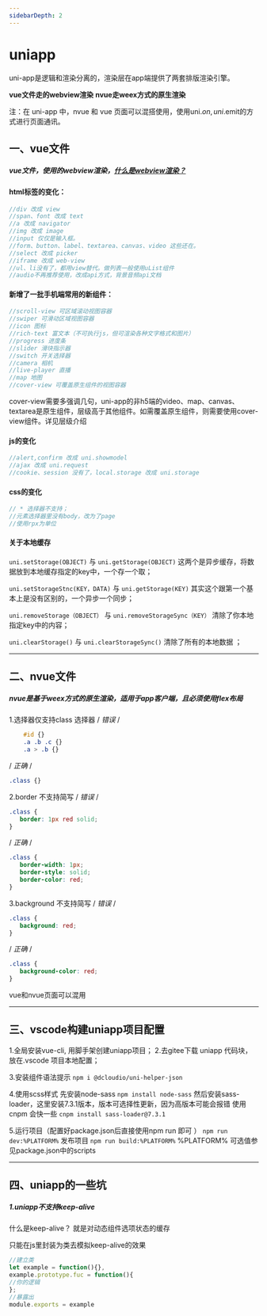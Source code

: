 ```yaml
---
sidebarDepth: 2
---
```


# uniapp

uni-app是逻辑和渲染分离的，渲染层在app端提供了两套排版渲染引擎。

**vue文件走的webview渲染**
**nvue走weex方式的原生渲染**

注：在 uni-app 中，nvue 和 vue 页面可以混搭使用，使用uni.$on,uni.$emit的方式进行页面通讯。

## 一、vue文件

##### vue文件，使用的webview渲染，[什么是webview渲染？](../css/xuanran)

#### html标签的变化：

```js
//div 改成 view
//span、font 改成 text
//a 改成 navigator
//img 改成 image
//input 仅仅是输入框。 
//form、button、label、textarea、canvas、video 这些还在。
//select 改成 picker
//iframe 改成 web-view
//ul、li没有了，都用view替代。做列表一般使用uList组件
//audio不再推荐使用，改成api方式，背景音频api文档
```

#### 新增了一批手机端常用的新组件：

```js
//scroll-view 可区域滚动视图容器
//swiper 可滑动区域视图容器
//icon 图标
//rich-text 富文本（不可执行js，但可渲染各种文字格式和图片）
//progress 进度条
//slider 滑块指示器
//switch 开关选择器
//camera 相机
//live-player 直播
//map 地图
//cover-view 可覆盖原生组件的视图容器 
```

cover-view需要多强调几句，uni-app的非h5端的video、map、canvas、textarea是原生组件，层级高于其他组件。如需覆盖原生组件，则需要使用cover-view组件。详见层级介绍

#### js的变化

```js
//alert,confirm 改成 uni.showmodel
//ajax 改成 uni.request
//cookie、session 没有了，local.storage 改成 uni.storage
```

#### css的变化

```js
// * 选择器不支持；
//元素选择器里没有body，改为了page
//使用rpx为单位
```

#### 关于本地缓存

`uni.setStorage(OBJECT)` 与 `uni.getStorage(OBJECT)` 这两个是异步缓存，将数据放到本地缓存指定的key中，一个存一个取；

`uni.setStorageStnc(KEY，DATA)` 与 `uni.getStorage(KEY)` 其实这个跟第一个基本上是没有区别的，一个异步一个同步；

`uni.removeStorage（OBJECT）` 与 `uni.removeStorageSync（KEY）` 清除了你本地指定key中的内容；

`uni.clearStorage()` 与 `uni.clearStorageSync()` 清除了所有的本地数据 ；

------

## 二、nvue文件

##### nvue是基于weex方式的原生渲染，适用于app客户端，且必须使用flex布局

1.选择器仅支持class 选择器
/ *错误* /

```css
    #id {}
    .a .b .c {}
    .a > .b {}
```

/ *正确* /

```css
.class {}
```

2.border 不支持简写
/ *错误* /

```css
.class {
   border: 1px red solid;
}
```

/ *正确* /

```css
.class {
   border-width: 1px;
   border-style: solid;
   border-color: red;
}
```

3.background 不支持简写
/ *错误* /

```css
.class {
   background: red;
}
```

/ *正确* /

```css
.class {
   background-color: red;
}
```

vue和nvue页面可以混用

------

## 三、vscode构建uniapp项目配置

1.全局安装vue-cli, 用脚手架创建uniapp项目；
2.去gitee下载 uniapp 代码块，放在.vscode 项目本地配置；

3.安装组件语法提示
`npm i @dcloudio/uni-helper-json`

4.使用scss样式
先安装node-sass
`npm install node-sass`
然后安装sass-loader，这里安装7.3.1版本，版本可选择性更新，因为高版本可能会报错
使用 cnpm 会快一些
`cnpm install sass-loader@7.3.1`

5.运行项目（配置好package.json后直接使用npm run 即可 ）
`npm run dev:%PLATFORM%`
发布项目
`npm run build:%PLATFORM%`
%PLATFORM% 可选值参见package.json中的scripts

------

## 四、uniapp的一些坑

##### 1.uniapp不支持keep-alive

什么是keep-alive？ 就是对动态组件选项状态的缓存

只能在js里封装为类去模拟keep-alive的效果

```js
//建立类
let example = function(){},
example.prototype.fuc = function(){
//你的逻辑
};
//暴露出
module.exports = example
```

